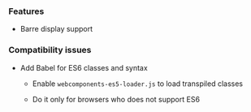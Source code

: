 

### Features

- Barre display support


### Compatibility issues

- Add Babel for ES6 classes and syntax

	- Enable `webcomponents-es5-loader.js` to load transpiled classes
	
	- Do it only for browsers who does not support ES6